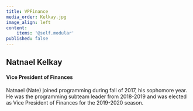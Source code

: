 ```yaml
---
title: VPFinance
media_order: Kelkay.jpg
image_align: left
content:
    items: '@self.modular'
published: false
---
```


## Natnael Kelkay
#### Vice President of Finances
Natnael (Nate) joined programming during fall of 2017, his sophomore year. He was the programming subteam leader from 2018-2019 and was elected as Vice President of Finances for the 2019-2020 season.
